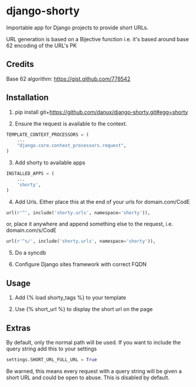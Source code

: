 # django-shorty

Importable app for Django projects to provide short URLs.

URL generation is based on a Bijective function i.e. it's based around base 62 encoding of the URL's PK

## Credits

Base 62 algorithm:  https://gist.github.com/778542

## Installation

1. pip install git+https://github.com/danux/django-shorty.git#egg=shorty

2. Ensure the request is available to the context.
```python
TEMPLATE_CONTEXT_PROCESSORS = (
    ...
    "django.core.context_processors.request",
)
```

3. Add shorty to available apps
```python
INSTALLED_APPS = (
    ...
    'shorty',
)
```

4. Add Urls. Either place this at the end of your urls for domain.com/CodE
```python
url(r'^', include('shorty.urls', namespace='shorty')),
```
or, place it anywhere and append something else to the request, i.e. domain.com/s/CodE
```python
url(r'^s/', include('shorty.urls', namespace='shorty')),
```

5. Do a syncdb

6. Configure Django sites framework with correct FQDN

## Usage

1. Add {% load shorty_tags %} to your template

2. Use {% short_url %} to display the short url on the page

## Extras

By default, only the normal path will be used. If you want to include the query string add this to your settings
```python
settings.SHORT_URL_FULL_URL = True
```

Be warned, this means every request with a query string will be given a short URL and could be open to abuse. This is disabled by default.

